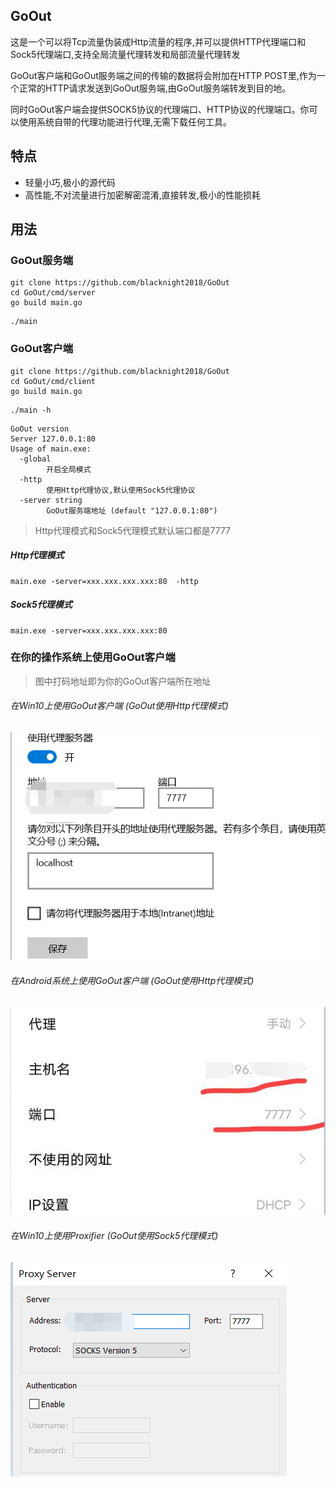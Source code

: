 ## GoOut

这是一个可以将Tcp流量伪装成Http流量的程序,并可以提供HTTP代理端口和Sock5代理端口,支持全局流量代理转发和局部流量代理转发

GoOut客户端和GoOut服务端之间的传输的数据将会附加在HTTP POST里,作为一个正常的HTTP请求发送到GoOut服务端,由GoOut服务端转发到目的地。

同时GoOut客户端会提供SOCK5协议的代理端口、HTTP协议的代理端口。你可以使用系统自带的代理功能进行代理,无需下载任何工具。

## 特点

* 轻量小巧,极小的源代码
* 高性能,不对流量进行加密解密混淆,直接转发,极小的性能损耗

## 用法

### GoOut服务端

```
git clone https://github.com/blacknight2018/GoOut
cd GoOut/cmd/server
go build main.go
```

```
./main
```

### GoOut客户端

```
git clone https://github.com/blacknight2018/GoOut
cd GoOut/cmd/client
go build main.go
```

```
./main -h
```

```
GoOut version
Server 127.0.0.1:80
Usage of main.exe:
  -global
        开启全局模式
  -http
        使用Http代理协议,默认使用Sock5代理协议
  -server string
        GoOut服务端地址 (default "127.0.0.1:80")
```

> Http代理模式和Sock5代理模式默认端口都是7777

##### Http代理模式

```
main.exe -server=xxx.xxx.xxx.xxx:80  -http
```

##### Sock5代理模式

```
main.exe -server=xxx.xxx.xxx.xxx:80
```

### 在你的操作系统上使用GoOut客户端

> 图中打码地址即为你的GoOut客户端所在地址

###### 在Win10上使用GoOut客户端 (GoOut使用Http代理模式)

![avatar](images/Win10-http.png)

###### 在Android系统上使用GoOut客户端 (GoOut使用Http代理模式)

![avatar](images/Android-http.jpg)

###### 在Win10上使用Proxifier (GoOut使用Sock5代理模式)

![avatar](images/Win10-Proxifier.png)